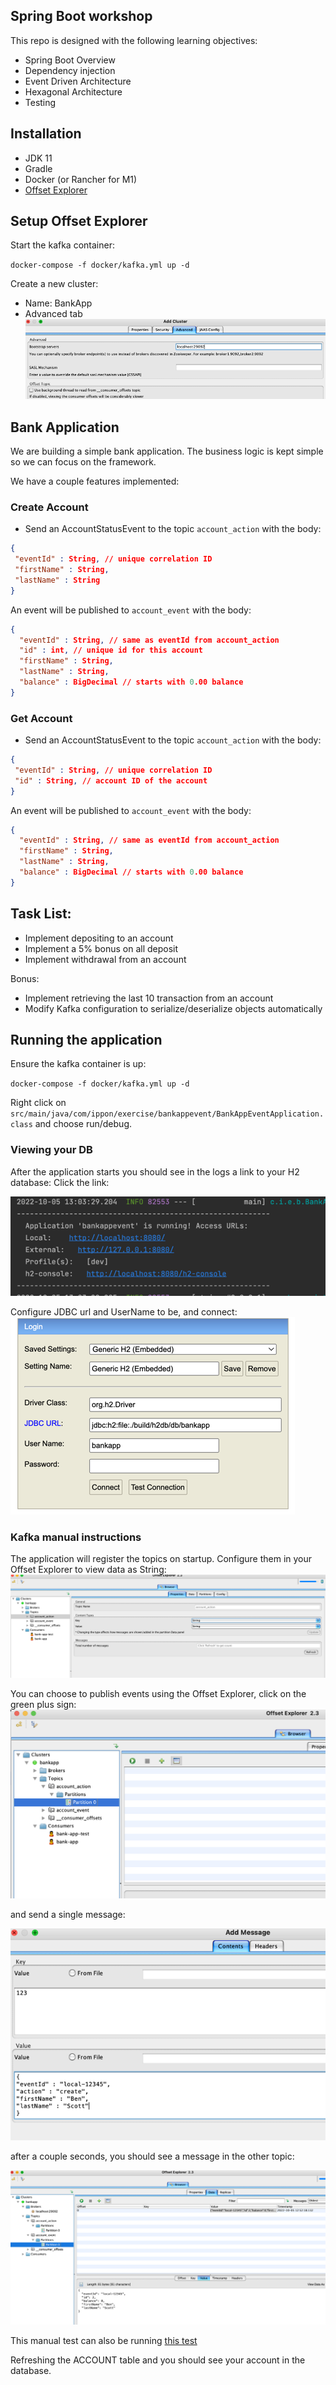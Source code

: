 
## Spring Boot workshop

This repo is designed with the following learning objectives:

* Spring Boot Overview
* Dependency injection
* Event Driven Architecture
* Hexagonal Architecture
* Testing

## Installation

* JDK 11
* Gradle
* Docker (or Rancher for M1)
* [Offset Explorer](https://www.kafkatool.com/download.html)

## Setup Offset Explorer

Start the kafka container:

`docker-compose -f docker/kafka.yml up -d`

Create a new cluster:
* Name: BankApp
* Advanced tab
![img.png](images/boostrap.png)

## Bank Application

We are building a simple bank application. The business logic is kept simple so we can focus on the framework.

We have a couple features implemented:

### Create Account
 * Send an AccountStatusEvent to the topic `account_action` with the body:
 ```json
{
  "eventId" : String, // unique correlation ID
  "firstName" : String,
  "lastName" : String
}
```
An event will be published to `account_event` with the body:

```json
{
  "eventId" : String, // same as eventId from account_action
  "id" : int, // unique id for this account
  "firstName" : String,
  "lastName" : String,
  "balance" : BigDecimal // starts with 0.00 balance
}
```

### Get Account
* Send an AccountStatusEvent to the topic `account_action` with the body:
 ```json
{
  "eventId" : String, // unique correlation ID
  "id" : String, // account ID of the account
}
```
An event will be published to `account_event` with the body:

```json
{
  "eventId" : String, // same as eventId from account_action
  "firstName" : String,
  "lastName" : String,
  "balance" : BigDecimal // starts with 0.00 balance
}
```

## Task List:

* Implement depositing to an account
* Implement a 5% bonus on all deposit
* Implement withdrawal from an account

Bonus:
* Implement retrieving the last 10 transaction from an account
* Modify Kafka configuration to serialize/deserialize objects automatically

## Running the application

Ensure the kafka container is up:

`docker-compose -f docker/kafka.yml up -d`

Right click on `src/main/java/com/ippon/exercise/bankappevent/BankAppEventApplication.class` and choose run/debug.

### Viewing your DB
After the application starts you should see in the logs a link to your H2 database:
Click the link:

![](images/h2Link.png)

Configure JDBC url and UserName to be, and connect:
![](images/h2Config.png)

### Kafka manual instructions
The application will register the topics on startup. Configure them in your Offset Explorer to view data as String:
![](images/configureAsString.png)

You can choose to publish events using the Offset Explorer, click on the green plus sign:
![](images/sendEvent.png)

and send a single message:

![](images/sendEvent2.png)

after a couple seconds, you should see a message in the other topic:

![](images/resultEvent.png)

This manual test can also be running [this test](src/test/java/com/ippon/exercise/bankappevent/acceptance/AccountCreationIntTests.java)

Refreshing the ACCOUNT table and you should see your account in the database.